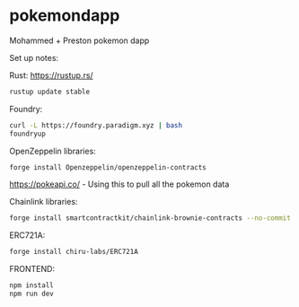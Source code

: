 # pokemondapp

Mohammed + Preston pokemon dapp


Set up notes:

Rust:
https://rustup.rs/
```sh
rustup update stable
```

Foundry:
```sh
curl -L https://foundry.paradigm.xyz | bash
foundryup
```

OpenZeppelin libraries:
```sh
forge install Openzeppelin/openzeppelin-contracts
```

https://pokeapi.co/ - Using this to pull all the pokemon data

Chainlink libraries:
```sh
forge install smartcontractkit/chainlink-brownie-contracts --no-commit
```

ERC721A:
```sh
forge install chiru-labs/ERC721A
```


FRONTEND:
```sh
npm install
npm run dev
```